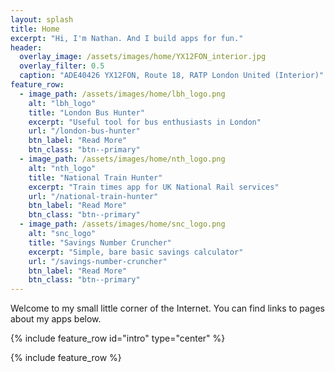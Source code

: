 ```yaml
---
layout: splash
title: Home
excerpt: "Hi, I'm Nathan. And I build apps for fun."
header:
  overlay_image: /assets/images/home/YX12FON_interior.jpg
  overlay_filter: 0.5
  caption: "ADE40426 YX12FON, Route 18, RATP London United (Interior)"
feature_row:
  - image_path: /assets/images/home/lbh_logo.png
    alt: "lbh_logo"
    title: "London Bus Hunter"
    excerpt: "Useful tool for bus enthusiasts in London"
    url: "/london-bus-hunter"
    btn_label: "Read More"
    btn_class: "btn--primary"
  - image_path: /assets/images/home/nth_logo.png
    alt: "nth_logo"
    title: "National Train Hunter"
    excerpt: "Train times app for UK National Rail services"
    url: "/national-train-hunter"
    btn_label: "Read More"
    btn_class: "btn--primary"
  - image_path: /assets/images/home/snc_logo.png
    alt: "snc_logo"
    title: "Savings Number Cruncher"
    excerpt: "Simple, bare basic savings calculator"
    url: "/savings-number-cruncher"
    btn_label: "Read More"
    btn_class: "btn--primary"
---
```

Welcome to my small little corner of the Internet. You can find links to pages about my apps below.

{% include feature_row id="intro" type="center" %}

{% include feature_row %}

